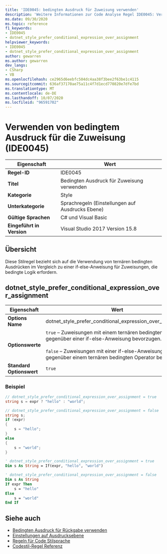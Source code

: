 ```yaml
---
title: 'IDE0045: bedingten Ausdruck für Zuweisung verwenden'
description: 'Weitere Informationen zur Code Analyse Regel IDE0045: Verwenden eines bedingten Ausdrucks für die Zuweisung'
ms.date: 09/30/2020
ms.topic: reference
f1_keywords:
- IDE0045
- dotnet_style_prefer_conditional_expression_over_assignment
helpviewer_keywords:
- IDE0045
- dotnet_style_prefer_conditional_expression_over_assignment
author: gewarren
ms.author: gewarren
dev_langs:
- CSharp
- VB
ms.openlocfilehash: ce2965d6eebfc504dc4aa38f3bee2f63be1c4115
ms.sourcegitcommit: 636af37170ae75a11c4f7d1ecd770820e7dfe7bd
ms.translationtype: MT
ms.contentlocale: de-DE
ms.lasthandoff: 10/07/2020
ms.locfileid: "96591702"
---
```

# <a name="use-conditional-expression-for-assignment-ide0045"></a>Verwenden von bedingtem Ausdruck für die Zuweisung (IDE0045)

|Eigenschaft|Wert|
|-|-|
| **Regel-ID** | IDE0045 |
| **Titel** | Bedingten Ausdruck für Zuweisung verwenden |
| **Kategorie** | Style |
| **Unterkategorie** | Sprachregeln (Einstellungen auf Ausdrucks Ebene) |
| **Gültige Sprachen** | C# und Visual Basic |
| **Eingeführt in Version** | Visual Studio 2017 Version 15.8 |

## <a name="overview"></a>Übersicht

Diese Stilregel bezieht sich auf die Verwendung von ternären bedingten Ausdrücken im Vergleich zu einer if-else-Anweisung für Zuweisungen, die bedingte Logik erfordern.

## <a name="dotnet_style_prefer_conditional_expression_over_assignment"></a>dotnet_style_prefer_conditional_expression_over_assignment

|Eigenschaft|Wert|
|-|-|
| **Options Name** | dotnet_style_prefer_conditional_expression_over_assignment
| **Optionswerte** | `true` – Zuweisungen mit einem ternären bedingten Operator gegenüber einer if-else-Anweisung bevorzugen.<br /><br />`false` – Zuweisungen mit einer if-else-Anweisung gegenüber einem ternären bedingten Operator bevorzugen. |
| **Standard Optionswert** | `true` |

### <a name="example"></a>Beispiel

```csharp
// dotnet_style_prefer_conditional_expression_over_assignment = true
string s = expr ? "hello" : "world";

// dotnet_style_prefer_conditional_expression_over_assignment = false
string s;
if (expr)
{
    s = "hello";
}
else
{
    s = "world";
}
```

```vb
' dotnet_style_prefer_conditional_expression_over_assignment = true
Dim s As String = If(expr, "hello", "world")

' dotnet_style_prefer_conditional_expression_over_assignment = false
Dim s As String
If expr Then
    s = "hello"
Else
    s = "world"
End If
```

## <a name="see-also"></a>Siehe auch

- [Bedingten Ausdruck für Rückgabe verwenden](ide0046.md)
- [Einstellungen auf Ausdrucksebene](expression-level-preferences.md)
- [Regeln für Code Stilsprache](language-rules.md)
- [Codestil-Regel Referenz](index.md)
